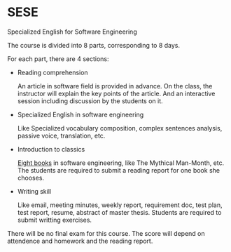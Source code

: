 SESE
====

Specialized English for Software Engineering

The course is divided into 8 parts, corresponding to 8 days. 

For each part, there are 4 sections:

*	Reading comprehension
	
	An article in software field is provided in advance. On the class, the instructor will explain the key points of the article. And an interactive session including discussion by the students on it.
	
*	Specialized English in software engineering

	Like Specialized vocabulary composition, complex sentences analysis, passive voice, translation, etc.
	
*	Introduction to classics

	[Eight books](recommended_books.md) in software engineering, like The Mythical Man-Month, etc. The students are required to submit a reading report for one book she chooses.
	
*	Writing skill

	Like email, meeting minutes, weekly report, requirement doc, test plan, test report, resume, abstract of master thesis. Students are required to submit writting exercises.
	
	 
There will be no final exam for this course. The score will depend on attendence and homework and the reading report.

